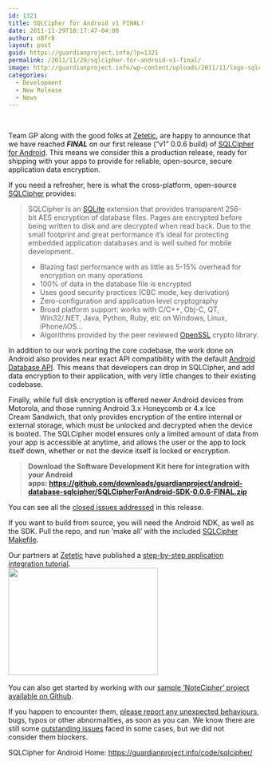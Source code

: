 ```yaml
---
id: 1321
title: SQLCipher for Android v1 FINAL!
date: 2011-11-29T18:17:47-04:00
author: n8fr8
layout: post
guid: https://guardianproject.info/?p=1321
permalink: /2011/11/29/sqlcipher-for-android-v1-final/
image: http://guardianproject.info/wp-content/uploads/2011/11/logo-sqlcipher-android.png
categories:
  - Development
  - New Release
  - News
---
```

 

Team GP along with the good folks at [Zetetic](http://zetetic.net/), are happy to announce that we have reached _**FINAL**_ on our first release (“v1” 0.0.6 build) of [SQLCipher for Android](https://guardianproject.info/code/sqlcipher/). This means we consider this a production release, ready for shipping with your apps to provide for reliable, open-source, secure application data encryption.



If you need a refresher, here is what the cross-platform, open-source [SQLCipher](http://sqlcipher.net/) provides:

> SQLCipher is an [SQLite](http://sqlite.org/) extension that provides transparent 256-bit AES encryption of database files. Pages are encrypted before being written to disk and are decrypted when read back. Due to the small footprint and great performance it’s ideal for protecting embedded application databases and is well suited for mobile development.
> 
>   * Blazing fast performance with as little as 5-15% overhead for encryption on many operations
>   * 100% of data in the database file is encrypted
>   * Uses good security practices (CBC mode, key derivation)
>   * Zero-configuration and application level cryptography
>   * Broad platform support: works with C/C++, Obj-C, QT, Win32/.NET, Java, Python, Ruby, etc on Windows, Linux, iPhone/iOS…
>   * Algorithms provided by the peer reviewed [OpenSSL](http://openssl.org/) crypto library.

In addition to our work porting the core codebase, the work done on Android also provides near exact API compatibility with the default [Android Database API](http://developer.android.com/reference/android/database/package-summary.html). This means that developers can drop in SQLCipher, and add data encryption to their application, with very little changes to their existing codebase.

Finally, while full disk encryption is offered newer Android devices from Motorola, and those running Android 3.x Honeycomb or 4.x Ice Cream Sandwich, that only provides encryption of the entire internal or external storage, which must be unlocked and decrypted when the device is booted. The SQLCipher model ensures only a limited amount of data from your app is accessible at anytime, and allows the user or the app to lock itself down, whether or not the device itself is locked or encryption.

> **Download the Software Development Kit here for integration with your Android apps: <https://github.com/downloads/guardianproject/android-database-sqlcipher/SQLCipherForAndroid-SDK-0.0.6-FINAL.zip>**

You can see all the [closed issues addressed](https://github.com/guardianproject/android-database-sqlcipher/issues?sort=updated&direction=desc&state=closed&page=1) in this release.

If you want to build from source, you will need the Android NDK, as well as the SDK. Pull the repo, and run ‘make all’ with the included [SQLCipher Makefile](https://github.com/guardianproject/android-database-sqlcipher/blob/master/Makefile).

Our partners at [Zetetic](http://zetetic.net/) have published a [step-by-step application integration tutorial](http://sqlcipher.net/sqlcipher-for-android/).[  
](http://sqlcipher.net/sqlcipher-for-android/) [<img class="alignnone size-medium wp-image-1345" title="eclipse-class-libraries" src="https://guardianproject.info/wp-content/uploads/2011/11/eclipse-class-libraries-300x214.png" alt="" width="300" height="214" srcset="https://guardianproject.info/wp-content/uploads/2011/11/eclipse-class-libraries-300x214.png 300w, https://guardianproject.info/wp-content/uploads/2011/11/eclipse-class-libraries.png 754w" sizes="(max-width: 300px) 100vw, 300px" />](http://sqlcipher.net/sqlcipher-for-android/)[  
](http://sqlcipher.net/sqlcipher-for-android/) 

You can also get started by working with our [sample ‘NoteCipher’ project available on Github](https://github.com/guardianproject/notepadbot).

If you happen to encounter them, [please report any unexpected behaviours](https://github.com/guardianproject/android-database-sqlcipher/issues/new), bugs, typos or other abnormalities, as soon as you can. We know there are still some [outstanding issues](https://github.com/guardianproject/android-database-sqlcipher/issues?sort=updated&direction=desc&state=open) faced in some cases, but we did not consider them blockers.

SQLCipher for Android Home: <https://guardianproject.info/code/sqlcipher/>